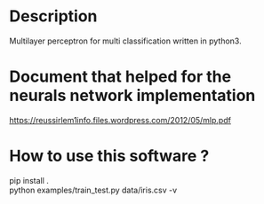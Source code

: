 # Description
Multilayer perceptron for multi classification written in python3.

# Document that helped for the neurals network implementation
https://reussirlem1info.files.wordpress.com/2012/05/mlp.pdf

# How to use this software ?
pip install . <br />
python examples/train_test.py data/iris.csv -v
